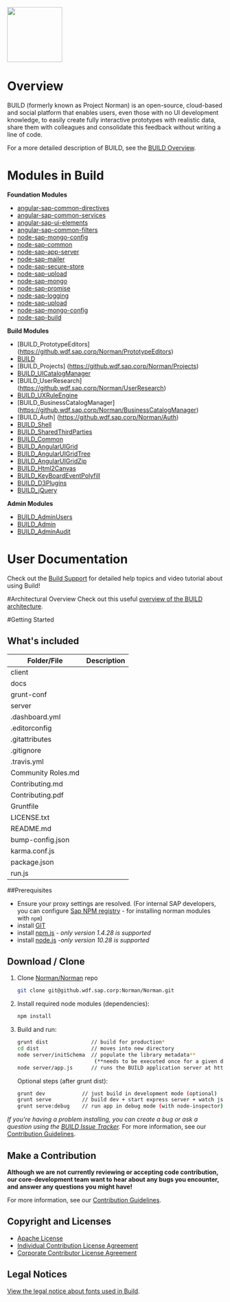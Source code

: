<img src = "https://github.wdf.sap.corp/Norman/Norman/blob/master/docs/images/BUILD_Logo_Light.png?raw=true" height="128"> 

# Overview 
BUILD (formerly known as Project Norman) is an open-source, cloud-based and social platform that enables users, even those with no UI development knowledge, to easily create fully interactive prototypes with realistic data, share them with colleagues and consolidate this feedback without writing a line of code. 

For a more detailed description of BUILD, see the [BUILD Overview](https://github.wdf.sap.corp/BUILD/UXD-BUILD-OPENSOURCE/wiki/Build-Overview).

# Modules in Build
**Foundation Modules**
+ [angular-sap-common-directives](UXD-BUILD-OPENSOURCE/BUILD/angular-sap-common-directives)
+ [angular-sap-common-services](UXD-BUILD-OPENSOURCE/BUILD/angular-sap-common-services)
+ [angular-sap-ui-elements](UXD-BUILD-OPENSOURCE/BUILD//angular-sap-ui-elements)
+ [angular-sap-common-filters](https://github.wdf.sap.corp/Norman/Norman)
+ [node-sap-mongo-config](https://github.wdf.sap.corp/Norman/node-sap-mongo-config)
+ [node-sap-common](https://github.wdf.sap.corp/Norman/node-sap-common)
+ [node-sap-app-server](https://github.wdf.sap.corp/Norman/node-sap-app-server)
+ [node-sap-mailer](https://github.wdf.sap.corp/Norman/node-sap-mailer)
+ [node-sap-secure-store](https://github.wdf.sap.corp/Norman/node-sap-secure-store)
+ [node-sap-upload](https://github.wdf.sap.corp/Norman/node-sap-upload)
+ [node-sap-mongo](https://github.wdf.sap.corp/Norman/node-sap-mongo)
+ [node-sap-promise](https://github.wdf.sap.corp/Norman/node-sap-promise)
+ [node-sap-logging](https://github.wdf.sap.corp/Norman/node-sap-logging)
+ [node-sap-upload](https://github.wdf.sap.corp/Norman/node-sap-upload)
+ [node-sap-mongo-config](https://github.wdf.sap.corp/Norman/node-sap-mongo-config)
+ [node-sap-build](https://github.wdf.sap.corp/Norman/node-sap-build)

**Build Modules**
+ [BUILD_PrototypeEditors] (https://github.wdf.sap.corp/Norman/PrototypeEditors)
+ [BUILD](https://github.wdf.sap.corp/Norman/angular-sap-common-directives)
+ [BUILD_Projects] (https://github.wdf.sap.corp/Norman/Projects)
+ [BUILD_UICatalogManager](https://github.wdf.sap.corp/Norman/UICatalogManager)
+ [BUILD_UserResearch] (https://github.wdf.sap.corp/Norman/UserResearch)
+ [BUILD_UXRuleEngine](https://github.wdf.sap.corp/Norman/UXRuleEngine)
+ [BUILD_BusinessCatalogManager] (https://github.wdf.sap.corp/Norman/BusinessCatalogManager)
+ [BUILD_Auth] (https://github.wdf.sap.corp/Norman/Auth) 
+ [BUILD_Shell](https://github.wdf.sap.corp/Norman/Shell)
+ [BUILD_SharedThirdParties](https://github.wdf.sap.corp/Norman/SharedThirdParties)
+ [BUILD_Common](https://github.wdf.sap.corp/Norman/Common)
+ [BUILD_AngularUIGrid](https://github.wdf.sap.corp/Norman/NgUIGrid)
+ [BUILD_AngularUIGridTree](https://github.wdf.sap.corp/Norman/norman-angular-ui-tree)
+ [BUILD_AngularUIGridZip](https://github.wdf.sap.corp/Norman/AngularZip)
+ [BUILD_Html2Canvas](https://github.wdf.sap.corp/Norman/Html2Canvas)
+ [BUILD_KeyBoardEventPolyfill](https://github.wdf.sap.corp/Norman/norman-keyboard-event-polyfill)
+ [BUILD_D3Plugins](https://github.wdf.sap.corp/Norman/norman-d3-plugins)
+ [BUILD_jQuery](https://github.wdf.sap.corp/Norman/jquery-norman)

**Admin Modules**
+ [BUILD_AdminUsers](https://github.wdf.sap.corp/Norman/admin-users)
+ [BUILD_Admin](https://github.wdf.sap.corp/Norman/admin)
+ [BUILD_AdminAudit](https://github.wdf.sap.corp/Norman/admin-audit)

# User Documentation
Check out the [Build Support](http://sap.github.io/BUILD_User_Assistance) for detailed help topics and video tutorial about using Build!

#Architectural Overview
Check out this useful [overview of the BUILD architecture](https://github.wdf.sap.corp/Norman/Norman/blob/master/docs/Architecture/BUILD%20architecture%20presentation%20V2.pptx).

#Getting Started

## What's included
|Folder/File  | Description |
| ------------- | ------------- | 
|client  |  |
| docs |  | 
| grunt-conf |  |
| server |  |
| .dashboard.yml |  |
| .editorconfig |  | 
| .gitattributes |  |
| .gitignore |  |
| .travis.yml |  | 
| Community Roles.md |  |
| Contributing.md |  |
| Contributing.pdf |  | 
| Gruntfile |  |
| LICENSE.txt |  |
| README.md |  | 
| bump-config.json  |  |
| karma.conf.js  |  |
| package.json  |  | 
| run.js |  |


##Prerequisites
- Ensure your proxy settings are resolved. (For internal SAP developers, you can configure [Sap NPM registry](https://github.wdf.sap.corp/Norman/Norman/wiki/How-to-Use-Build-npm-Registry) - for installing norman modules with `npm`)
- install [GIT](https://git-scm.com/downloads)
- install [npm.js](https://docs.npmjs.com/cli/install) - _*only version 1.4.28 is supported*_
- install [node.js](https://docs.npmjs.com/cli/install) -_*only version 10.28 is supported*_

## Download / Clone

1. Clone [Norman/Norman](https://github.wdf.sap.corp/Norman/Norman) repo
    ```sh
    git clone git@github.wdf.sap.corp:Norman/Norman.git
    ```

2. Install required node modules (dependencies):
    ```sh
    npm install
    ```

3. Build and run:

    ```sh
    grunt dist              // build for production*
    cd dist                 // moves into new directory
    node server/initSchema  // populate the library metadata** 
                             (**needs to be executed once for a given database in a single node instance)
    node server/app.js      // runs the BUILD application server at http://localhost:9000.
    ```
   Optional steps (after grunt dist):

   ```sh
   grunt dev            // just build in development mode (optional)
   grunt serve          // build dev + start express server + watch js & less for changes (optional)
   grunt serve:debug    // run app in debug mode (with node-inspector) (optional)
   ```
_If you're having a problem installing, you can create a bug or ask a question using the [BUILD Issue Tracker](https://github.wdf.sap.corp/Norman/Norman/issues)._ For more information, see our [Contribution Guidelines](https://github.wdf.sap.corp/Norman/Norman/wiki/Contribution-Guidelines).

## Make a Contribution
**Although we are not currently reviewing or accepting code contribution, our core-development team want to hear about any bugs you encounter, and answer any questions you might have!** 

For more information, see our [Contribution Guidelines](https://github.wdf.sap.corp/Norman/Norman/wiki/Contribution-Guidelines).

## Copyright and Licenses

+ [Apache License](https://github.wdf.sap.corp/Norman/Norman/wiki/License)
+ [Individual Contribution License Agreement](https://github.wdf.sap.corp/Norman/Norman/blob/master/docs/SAP%20License%20Agreements/SAP%2BIndividual%2BContributor%2BLicense%2BAgreement.pdf) 
+ [Corporate Contributor License Agreement](https://github.wdf.sap.corp/Norman/Norman/blob/master/docs/SAP%20License%20Agreements/SAP%2BCorporate%2BContributor%2BLicense%2BAgreement.pdf) 

## Legal Notices

[View the legal notice about fonts used in Build](https://github.wdf.sap.corp/Norman/Norman/wiki/Legal-Notice-About-Fonts).
